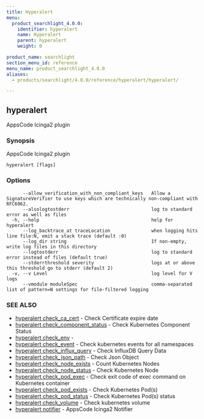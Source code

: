 ```yaml
---
title: Hyperalert
menu:
  product_searchlight_4.0.0:
    identifier: hyperalert
    name: Hyperalert
    parent: hyperalert
    weight: 0

product_name: searchlight
section_menu_id: reference
menu_name: product_searchlight_4.0.0
aliases:
  - products/searchlight/4.0.0/reference/hyperalert/hyperalert/

---
```

## hyperalert

AppsCode Icinga2 plugin

### Synopsis

AppsCode Icinga2 plugin

```
hyperalert [flags]
```

### Options

```
      --allow_verification_with_non_compliant_keys   Allow a SignatureVerifier to use keys which are technically non-compliant with RFC6962.
      --alsologtostderr                              log to standard error as well as files
  -h, --help                                         help for hyperalert
      --log_backtrace_at traceLocation               when logging hits line file:N, emit a stack trace (default :0)
      --log_dir string                               If non-empty, write log files in this directory
      --logtostderr                                  log to standard error instead of files (default true)
      --stderrthreshold severity                     logs at or above this threshold go to stderr (default 2)
  -v, --v Level                                      log level for V logs
      --vmodule moduleSpec                           comma-separated list of pattern=N settings for file-filtered logging
```

### SEE ALSO

* [hyperalert check_ca_cert](/docs/reference/hyperalert/hyperalert_check_ca_cert.md)	 - Check Certificate expire date
* [hyperalert check_component_status](/docs/reference/hyperalert/hyperalert_check_component_status.md)	 - Check Kubernetes Component Status
* [hyperalert check_env](/docs/reference/hyperalert/hyperalert_check_env.md)	 - 
* [hyperalert check_event](/docs/reference/hyperalert/hyperalert_check_event.md)	 - Check kubernetes events for all namespaces
* [hyperalert check_influx_query](/docs/reference/hyperalert/hyperalert_check_influx_query.md)	 - Check InfluxDB Query Data
* [hyperalert check_json_path](/docs/reference/hyperalert/hyperalert_check_json_path.md)	 - Check Json Object
* [hyperalert check_node_exists](/docs/reference/hyperalert/hyperalert_check_node_exists.md)	 - Count Kubernetes Nodes
* [hyperalert check_node_status](/docs/reference/hyperalert/hyperalert_check_node_status.md)	 - Check Kubernetes Node
* [hyperalert check_pod_exec](/docs/reference/hyperalert/hyperalert_check_pod_exec.md)	 - Check exit code of exec command on Kubernetes container
* [hyperalert check_pod_exists](/docs/reference/hyperalert/hyperalert_check_pod_exists.md)	 - Check Kubernetes Pod(s)
* [hyperalert check_pod_status](/docs/reference/hyperalert/hyperalert_check_pod_status.md)	 - Check Kubernetes Pod(s) status
* [hyperalert check_volume](/docs/reference/hyperalert/hyperalert_check_volume.md)	 - Check kubernetes volume
* [hyperalert notifier](/docs/reference/hyperalert/hyperalert_notifier.md)	 - AppsCode Icinga2 Notifier


